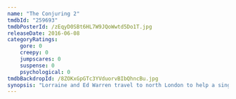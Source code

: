 ```yaml
---
name: "The Conjuring 2"
tmdbId: "259693"
tmdbPosterId: /zEqyD0SBt6HL7W9JQoWwtd5Do1T.jpg
releaseDate: 2016-06-08
categoryRatings:
    gore: 0
    creepy: 0
    jumpscares: 0
    suspense: 0
    psychological: 0
tmdbBackdropId: /8ZOKxGpGTc3YVduorvBIbQhncBu.jpg
synopsis: "Lorraine and Ed Warren travel to north London to help a single mother raising four children alone in a house plagued by malicious spirits."
---
```

